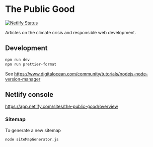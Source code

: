 # The Public Good

[![Netlify Status](https://api.netlify.com/api/v1/badges/95741ee3-ab8b-47f4-a4ca-b039765160f1/deploy-status)](https://app.netlify.com/sites/snapdragon-retrieval/deploys)

Articles on the climate crisis and responsible web development.

## Development

```bash
npm run dev 
npm run prettier-format 
```

See <https://www.digitalocean.com/community/tutorials/nodejs-node-version-manager>

## Netlify console

<https://app.netlify.com/sites/the-public-good/overview>

### Sitemap

To generate a new sitemap

```bash
node siteMapGenerator.js
```
